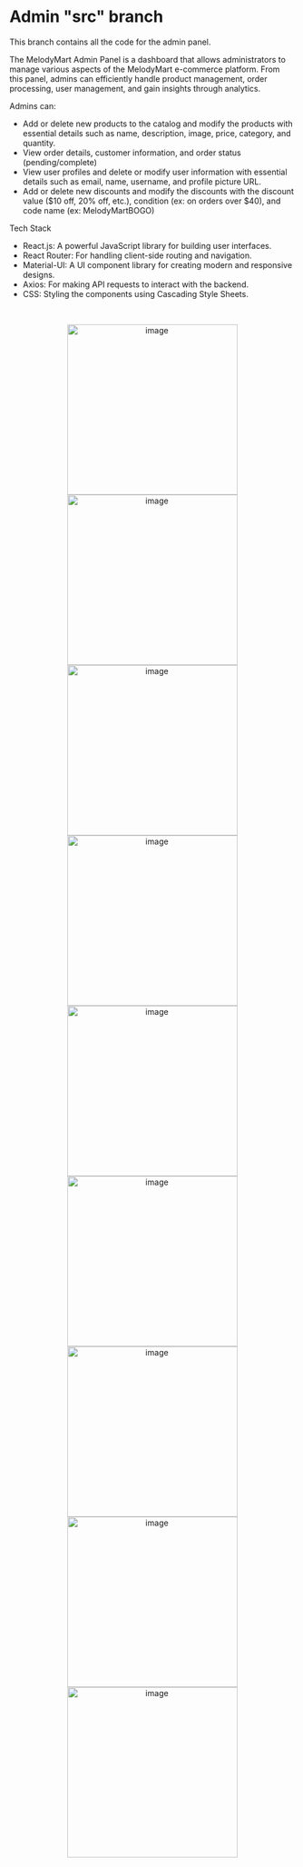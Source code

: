 # Admin "src" branch

This branch contains all the code for the admin panel.

The MelodyMart Admin Panel is a dashboard that allows administrators to manage various aspects of the MelodyMart e-commerce platform. From this panel, admins can efficiently handle product management, order processing, user management, and gain insights through analytics.

Admins can: 
- Add or delete new products to the catalog and modify the products with essential details such as name, description, image, price, category, and quantity.
- View order details, customer information, and order status (pending/complete)
- View user profiles and delete or modify user information with essential details such as email, name, username, and profile picture URL.
- Add or delete new discounts and modify the discounts with the discount value ($10 off, 20% off, etc.), condition (ex: on orders over $40), and code name (ex: MelodyMartBOGO)

Tech Stack
- React.js: A powerful JavaScript library for building user interfaces.
- React Router: For handling client-side routing and navigation.
- Material-UI: A UI component library for creating modern and responsive designs.
- Axios: For making API requests to interact with the backend.
- CSS: Styling the components using Cascading Style Sheets.

&emsp;
<p align="center">
<img width="300" alt="image" src="https://github.com/three014/MelodyMart/assets/91913752/fc1b1f96-1101-4d47-80cf-6d4a264652f5">
<img width="300" alt="image" src="https://github.com/three014/MelodyMart/assets/91913752/4f4d4320-6d63-48f5-96a4-6d4d1710f40b">
<img width="300" alt="image" src="https://github.com/three014/MelodyMart/assets/91913752/2440361e-04fc-4877-a7f6-4a37f226a39a">
<img width="300" alt="image" src="https://github.com/three014/MelodyMart/assets/91913752/bde59b8a-38bc-49ff-a7eb-3b576de406c2">
<img width="300" alt="image" src="https://github.com/three014/MelodyMart/assets/91913752/7f5ba000-31f5-4bd0-a8a8-67e2430d7d6b">
<img width="300" alt="image" src="https://github.com/three014/MelodyMart/assets/91913752/5d8dca5f-0dd4-4246-8513-d1340aa57fb7">
<img width="300" alt="image" src="https://github.com/three014/MelodyMart/assets/91913752/aed7267b-1ad9-4476-aa9c-b81dc8226dae">
<img width="300" alt="image" src="https://github.com/three014/MelodyMart/assets/91913752/9109d69a-0aed-4fb4-bdf8-e2cbcf169dcd">
<img width="300" alt="image" src="https://github.com/three014/MelodyMart/assets/91913752/6b8bd229-6532-47e3-becc-40e287f89d69">
</p>
